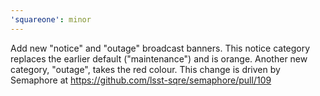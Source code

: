 ```yaml
---
'squareone': minor
---
```


Add new "notice" and "outage" broadcast banners. This notice category replaces the earlier default ("maintenance") and is orange. Another new category, "outage", takes the red colour. This change is driven by Semaphore at https://github.com/lsst-sqre/semaphore/pull/109

